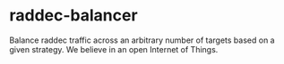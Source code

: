 # raddec-balancer
Balance raddec traffic across an arbitrary number of targets based on a given strategy.  We believe in an open Internet of Things.
